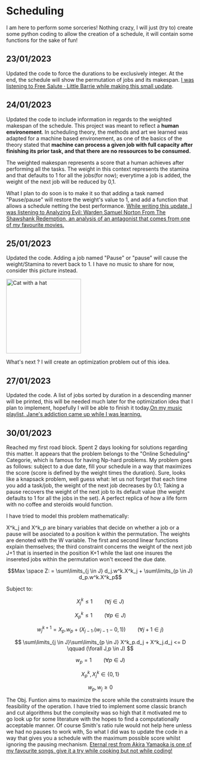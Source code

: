 # Scheduling
I am here to perform some sorceries!
Nothing crazy, I will just (try to) create some python coding to allow the creation of a schedule, it will contain some functions for the sake of fun!

## 23/01/2023
Updated the code to force the durations to be exclusively integer. At the end, the schedule will show the permutation of jobs and its makespan.
[I was listening to Free Salute · Little Barrie while making this small update](https://www.youtube.com/watch?v=kH6sJtRljW4).

## 24/01/2023

Updated the code to include information in regards to the weighted makespan of the schedule. 
This project was meant to reflect a **human environement**. In scheduling theory, the methods and art we learned was adapted for a machine based environement, as one of the basics of the theory stated that **machine can process a given job with full capacity after finishing its prior task, and that there are no ressources to be consumed.** 

The weighted makespan represents a score that a human achieves after performing all the tasks. The weight in this context represents the stamina and that defaults to 1 for all the jobs(for now); everytime a job is added, the weight of the next job will be reduced by 0,1.

What I plan to do soon is to make it so that adding a task named "Pause/pause" will restore the weight's value to 1, and add a function that allows a schedule netting the best performance.
[While writing this update, I was listening to Analyzing Evil: Warden Samuel Norton From The Shawshank Redemption, an analysis of an antagonist that comes from one of my favourite movies.](https://www.youtube.com/watch?v=07sIviggH8M)


## 25/01/2023

Updated the code. Adding a job named "Pause" or "pause" will cause the weight/Stamina to revert back to 1. I have no music to share for now, consider this picture instead.

<img src="https://pbs.twimg.com/media/FLt0yAhXIAEhiH4?format=jpg" alt="Cat with a hat" width="200"/>

What's next ? I will create an optimization problem out of this idea. 

## 27/01/2023 

Updated the code. A list of jobs sorted by duration in a descending manner will be printed, this will be needed much later for the optimization idea that I plan to implement, hopefully I will be able to finish it today.[On my music playlist, Jane's addiction came up while I was learning.](https://www.youtube.com/watch?v=KV3ozZoQ13M)


## 30/01/2023

Reached my first road block. Spent 2 days looking for solutions regarding this matter. It appears that the problem belongs to the "Online Scheduling" Categorie, which is famous for having Np-hard problems. My problem goes as follows: subject to a due date, fill your schedule in a way that maximizes the score (score is defined by the weight times the duration). Sure, looks like a knapsack problem, well guess what: let us not forget that each time you add a task/job, the weight of the next job decreases by 0.1; Taking a pause recovers the weight of the next job to its default value (the weight defaults to 1 for all the jobs in the set). A perfect replica of  how a life form with no coffee and steroids would function.

I have tried to model this problem mathematically:


X^k_j and X^k_p are binary variables that decide on whether a job or a pause will be asociated to a position k within the permutation. The weights are denoted with the W variable. The first and second linear functions explain themselves; the third constraint concerns the weight of the next job J+1 that is inserted in the position K+1 while the last one insures the insereted jobs within the permutation won't exceed the due date. 


$$Max \space Z: = \sum\limits_{j \in J}  d_j.w^k.X^k_j + \sum\limits_{p \in J} d_p.w^k.X^k_p$$

Subject to: 

$$ X^k_j \leq 1 \qquad (\forall j \in J) $$

$$ X^k_p \leq 1 \qquad (\forall p \in J) $$

$$ w^{k+1}_j = X_p . w_p + (X_{j-1} . (w_{j-1} - 0,1 )) \qquad (\forall j+1 \in j) $$  

$$ \sum\limits_{j \in J}\sum\limits_{p \in J} X^k_p.d_j + X^k_j.d_j <= D \qquad (\forall J,p \in J) $$

$$ w_p = 1  \qquad  (\forall p \in J)$$ 


$$ X^k_p, X^k_j \in \{0,1\} $$

 $$ w_p, w_j \geq 0$$


The Obj. Funtion aims to maximize the score while the constraints insure the feasibility of the operation. I have tried to implement some classic branch and cut algorithms but the complexity was so high that it motivated me to go look up for some literature with the hopes to find a computationally acceptable manner. Of course Smith's ratio rule would not help here unless we had no pauses to work with, So what I did was to update the code in a way that gives you a schedule with the maximum possible score whilst ignoring the pausing mechanism. [Eternal rest from Akira Yamaoka is one of my favourite songs, give it a try while cooking but not while coding!](https://www.youtube.com/watch?v=ekf1ttmZSao)
